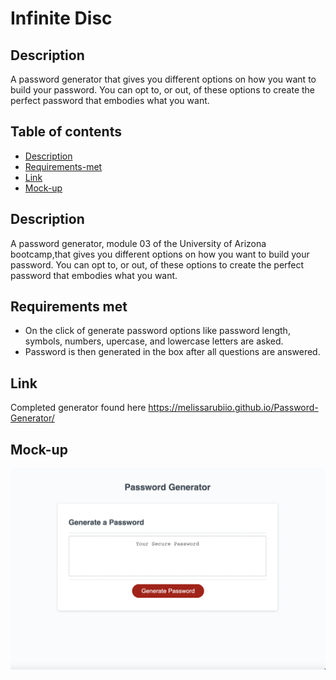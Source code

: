 # Infinite Disc

## Description
A password generator that gives you different options on how you want to build your password. You can opt to, or out, of these options to create the perfect password that embodies what you want.
## Table of contents
- [Description](#description)
- [Requirements-met](#requirements-met)
- [Link](#link)
- [Mock-up](#mock-up)
## Description
A password generator, module 03 of the University of Arizona bootcamp,that gives you different options on how you want to build your password. You can opt to, or out, of these options to create the perfect password that embodies what you want.
## Requirements met
- On the click of generate password options like password length, symbols, numbers, upercase, and lowercase letters are asked.
- Password is then generated in the box after all questions are answered.
## Link
Completed generator found here https://melissarubiio.github.io/Password-Generator/
## Mock-up 
![alt infinite-disc website](/images/generator.png)